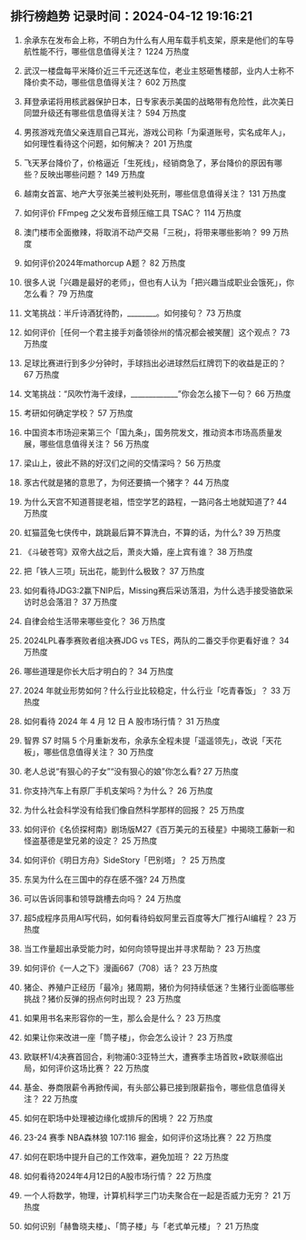 
## 排行榜趋势 记录时间：2024-04-12 19:16:21
  
  1. 余承东在发布会上称，不明白为什么有人用车载手机支架，原来是他们的车导航性能不行，哪些信息值得关注？ 1224 万热度
    
  2. 武汉一楼盘每平米降价近三千元还送车位，老业主怒砸售楼部，业内人士称不降价卖不动，哪些信息值得关注？ 602 万热度
    
  3. 拜登承诺将用核武器保护日本，日专家表示美国的战略带有危险性，此次美日同盟升级还有哪些信息值得关注？ 594 万热度
    
  4. 男孩游戏充值父亲连扇自己耳光，游戏公司称「为渠道账号，实名成年人」，如何理性看待这个问题，如何解决？ 201 万热度
    
  5. 飞天茅台降价了，价格逼近「生死线」，经销商急了，茅台降价的原因有哪些？反映出哪些问题？ 149 万热度
    
  6. 越南女首富、地产大亨张美兰被判处死刑，哪些信息值得关注？ 131 万热度
    
  7. 如何评价 FFmpeg 之父发布音频压缩工具 TSAC？ 114 万热度
    
  8. 澳门楼市全面撤辣，将取消不动产交易「三税」，将带来哪些影响？ 99 万热度
    
  9. 如何评价2024年mathorcup A题？ 82 万热度
    
  10. 很多人说「兴趣是最好的老师」，但也有人认为「把兴趣当成职业会饿死」，你怎么看？ 79 万热度
    
  11. 文笔挑战：半斤诗酒犹待酌，________。如何接句？ 73 万热度
    
  12. 如何评价［任何一个君主接手刘备领徐州的情况都会被笑醒］这个观点？ 73 万热度
    
  13. 足球比赛进行到多少分钟时，手球挡出必进球然后红牌罚下的收益是正的？ 67 万热度
    
  14. 文笔挑战：“风吹竹海千波绿，_____________”你会怎么接下一句？ 66 万热度
    
  15. 考研如何确定学校？ 57 万热度
    
  16. 中国资本市场迎来第三个「国九条」，国务院发文，推动资本市场高质量发展，哪些信息值得关注？ 56 万热度
    
  17. 梁山上，彼此不熟的好汉们之间的交情深吗？ 56 万热度
    
  18. 豕古代就是猪的意思了，为何还要搞一个猪字？ 44 万热度
    
  19. 为什么天宫不知道菩提老祖，悟空学艺的路程，一路问各土地就知道了? 44 万热度
    
  20. 虹猫蓝兔七侠传中，跳跳最后算不算洗白，不算的话，为什么? 39 万热度
    
  21. 《斗破苍穹》双帝大战之后，萧炎大婚，座上宾有谁？ 38 万热度
    
  22. 把「铁人三项」玩出花，能到什么极致？ 37 万热度
    
  23. 如何看待JDG3:2赢下NIP后，Missing赛后采访落泪，为什么选手接受骆歆采访时总会落泪？ 37 万热度
    
  24. 自律会给生活带来哪些变化？ 36 万热度
    
  25. 2024LPL春季赛败者组决赛JDG vs TES，两队的二番交手你更看好谁？ 34 万热度
    
  26. 哪些道理是你长大后才明白的？ 34 万热度
    
  27. 2024 年就业形势如何？什么行业比较稳定，什么行业「吃青春饭」？ 33 万热度
    
  28. 如何看待 2024 年 4 月 12 日 A 股市场行情？ 31 万热度
    
  29. 智界 S7 时隔 5 个月重新发布，余承东全程未提「遥遥领先」，改说「天花板」，哪些信息值得关注？ 30 万热度
    
  30. 老人总说“有狠心的子女”“没有狠心的娘”你怎么看? 27 万热度
    
  31. 你支持汽车上有原厂手机支架吗？为什么？ 26 万热度
    
  32. 为什么社会科学没有给我们像自然科学那样的回报？ 25 万热度
    
  33. 如何评价《名侦探柯南》剧场版M27《百万美元的五稜星》中揭晓工藤新一和怪盗基德是堂兄弟的设定？ 25 万热度
    
  34. 如何评价《明日方舟》SideStory「巴别塔」？ 25 万热度
    
  35. 东吴为什么在三国中的存在感不强? 24 万热度
    
  36. 可以告诉同事和领导跳槽去向吗？ 24 万热度
    
  37. 超5成程序员用AI写代码，如何看待蚂蚁阿里云百度等大厂推行AI编程？ 23 万热度
    
  38. 当工作量超出承受能力时，如何向领导提出并寻求帮助？ 23 万热度
    
  39. 如何评价《一人之下》漫画667（708）话？ 23 万热度
    
  40. 猪企、养殖户正经历「最冷」猪周期，猪价为何持续低迷？生猪行业面临哪些挑战？猪价反弹的拐点何时出现？ 23 万热度
    
  41. 如果用书名来形容你的一生，那么会是什么？ 23 万热度
    
  42. 如果让你来改进一座「筒子楼」，你会怎么设计？ 23 万热度
    
  43. 欧联杯1/4决赛首回合，利物浦0:3亚特兰大，遭赛季主场首败+欧联濒临出局，如何评价这场比赛？ 22 万热度
    
  44. 基金、券商限薪令再掀传闻，有头部公募已接到限薪指令，哪些信息值得关注？ 22 万热度
    
  45. 如何在职场中处理被边缘化或排斥的困境？ 22 万热度
    
  46. 23-24 赛季 NBA森林狼 107:116 掘金，如何评价这场比赛？ 22 万热度
    
  47. 如何在职场中提升自己的工作效率，避免加班？ 22 万热度
    
  48. 如何看待2024年4月12日的A股市场行情？ 22 万热度
    
  49. 一个人将数学，物理，计算机科学三门功夫聚合在一起是否威力无穷？ 21 万热度
    
  50. 如何识别「赫鲁晓夫楼」、「筒子楼」与「老式单元楼」？ 21 万热度
    